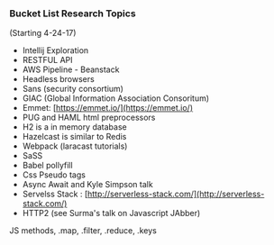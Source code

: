 ### Bucket List Research Topics

\(Starting 4-24-17\)

* Intellij Exploration
* RESTFUL API
* AWS Pipeline - Beanstack
* Headless browsers
* Sans \(security consortium\)
* GIAC \(Global Information Association Consoritum\)
* Emmet: [https://emmet.io/](https://emmet.io/)
* PUG and HAML html preprocessors
* H2 is a in memory database
* Hazelcast is similar to Redis
* Webpack \(laracast tutorials\)
* SaSS
* Babel pollyfill
* Css Pseudo tags
* Async Await and Kyle Simpson talk
* Servelss Stack : [http://serverless-stack.com/](http://serverless-stack.com/)
* HTTP2 \(see Surma's talk on Javascript JAbber\)

JS methods, .map, .filter, .reduce, .keys

